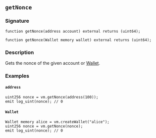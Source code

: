 ## `getNonce`

### Signature

```solidity
function getNonce(address account) external returns (uint64);
```

```solidity
function getNonce(Wallet memory wallet) external returns (uint64);
```

### Description

Gets the nonce of the given account or [Wallet](./create-wallet.md).

### Examples

#### `address`
```solidity
uint256 nonce = vm.getNonce(address(100));
emit log_uint(nonce); // 0
```

#### `Wallet`
```solidity
Wallet memory alice = vm.createWallet("alice");
uint256 nonce = vm.getNonce(nonce);
emit log_uint(nonce); // 0
```
